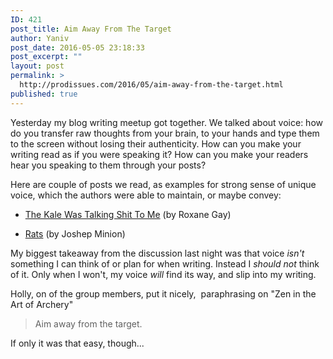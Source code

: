 ```yaml
---
ID: 421
post_title: Aim Away From The Target
author: Yaniv
post_date: 2016-05-05 23:18:33
post_excerpt: ""
layout: post
permalink: >
  http://prodissues.com/2016/05/aim-away-from-the-target.html
published: true
---
```

Yesterday my&nbsp;blog writing meetup got together. We talked about voice:
how do you transfer&nbsp;raw thoughts from your brain, to your hands and type them to the screen without losing their authenticity. How can you make your writing read as if you were speaking it? How can you make your readers hear you speaking to them through your posts?

Here are couple of&nbsp;posts we read, as examples for strong sense of unique voice, which&nbsp;the authors were able to maintain, or maybe convey:

- <a href="http://roxanegay.tumblr.com/post/143464148055/the-kale-was-talking-shit-to-me">The Kale Was Talking Shit To Me</a>&nbsp;(by Roxane Gay)

- <a href="http://www.kinderkamackroad.com/too-cheerful.html?entry=rat">Rats</a>&nbsp;(by Joshep Minion)

My biggest takeaway from the discussion last night was&nbsp;that voice <em>isn't</em> something I can think of or plan for when writing. Instead I <em>should not</em> think of it. Only when I won't, my voice&nbsp;<em>will</em>&nbsp;find its way, and slip into my writing.

Holly, on of the group members, put it nicely, &nbsp;paraphrasing on "Zen in the Art of Archery"
<blockquote>Aim away from the target.</blockquote>
If only it was that easy, though...